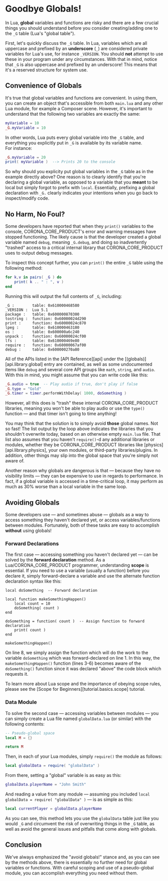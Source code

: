 # Goodbye Globals!

In Lua, __global__ variables and functions are risky and there are a few crucial things you should understand before you consider creating/adding one to the `_G` table <nobr>(Lua's "global table")</nobr>.

First, let's quickly discuss the `_G` table. In Lua, variables which are all uppercase and prefixed by an __underscore__&nbsp;(`_`) are considered private variables for Lua's use, for instance `_VERSION`. You should __not__ attempt to use these in your program under any circumstances. With that in mind, notice that `_G` is also uppercase and prefixed by an underscore! This means that it's a reserved structure for system use.


## Convenience of Globals

It's true that global variables and functions are convenient. In using them, you can create an object that's accessible from both `main.lua` and any other Lua module, for example a Composer scene. However, it's important to understand that the following two variables are exactly the same:

``````lua
myVariable = 10
_G.myVariable = 10
``````

In other words, Lua puts every global variable into the `_G` table, and everything you explicitly put in `_G` is available by its variable name. For&nbsp;instance:

``````lua
_G.myVariable = 20
print( myVariable )  --> Prints 20 to the console
``````

So why should you explicity put global variables in the `_G` table as in the example directly above? One reason is to clearly identify that you're declaring a global variable, as opposed to a variable that you __meant__ to be local but simply forgot to prefix with `local`. Essentially, prefixing a global declaration with `_G.` clearly indicates your intentions when you go back to inspect/modify code.


## No Harm, No Foul?

Some developers have reported that when they `print()` variables to the console, CORONA_CORE_PRODUCT's error and warning messages have stopped functioning. The likely cause is that the developer created a global variable named `debug`, meaning&nbsp;`_G.debug`, and doing so inadvertently "trashed" access to a critical internal library that CORONA_CORE_PRODUCT uses to output debug messages.

To inspect this concept further, you can `print()` the entire `_G` table using the following method:

``````lua
for k,v in pairs( _G ) do
	print( k .. " : ", v )
end
``````

Running this will output the full contents of `_G`, including:

``````
_G :        table: 0x610000468580
_VERSION :  Lua 5.1
package :   table: 0x600000870300
tostring :  function: 0x60000024d290
print :     function: 0x60000024c870
lpeg :      table: 0x610000463180
os :        table: 0x600000a6c240
unpack :    function: 0x60000024cf00
lfs :       table: 0x610000469e80
require :   function: 0x60000067af00
debug :     table: 0x600000270a80
``````

All of the APIs listed in the [API Reference][api] under the [(globals)][api.library.global] entry are contained, as well as some undocumented items like `debug` and several core API groups like `math`, `string`, and `audio`. With this in mind, you might assume that you can write code like this:

``````lua
_G.audio = true  -- Play audio if true, don't play if false
_G.type = "Gold"
_G.timer = timer.performWithDelay( 1000, doSomething )
``````

However, all this does is "trash" these internal CORONA_CORE_PRODUCT libraries, meaning you won't be able to play audio or use the `type()` function&nbsp;&mdash; and that timer isn't going to time anything!

You may think that the solution is to simply avoid __those__ global names. Not so fast! The list output by the loop above indicates the libraries that you shouldn't overwrite today, based on an otherwise empty `main.lua` file. That list also assumes that you haven't <nobr>`require()`-d</nobr> any additional libraries or modules, whether they be CORONA_CORE_PRODUCT libraries like [physics][api.library.physics], your own modules, or <nobr>third-party</nobr> libraries/plugins. In addition, other things may slip into the global space that you're simply not aware of.

<div class="docs-tip-outer docs-tip-color-alert">
<div class="docs-tip-inner-left">
<div class="fa fa-exclamation-circle" style="font-size: 35px;"></div>
</div>
<div class="docs-tip-inner-right">

Another reason why globals are dangerous is that&nbsp;&mdash; because they have no visibility limits&nbsp;&mdash; they can be expensive to use in regards to performance. In fact, if a global variable is accessed in a <nobr>time-critical</nobr> loop, it may perform as much as 30% worse than a local variable in the same loop.

</div>
</div>


## Avoiding Globals

Some developers use&nbsp;&mdash; and sometimes abuse&nbsp;&mdash; globals as a way to access something they haven't declared yet, or access variables/functions between modules. Fortunately, both of these tasks are easy to accomplish __without__ using globals!

### Forward Declarations

The first case&nbsp;&mdash; accessing something you haven't declared yet&nbsp;&mdash; can be solved by the __forward&nbsp;declaration__ method. As a Lua/CORONA_CORE_PRODUCT programmer, understanding __scope__ is essential. If you need to use a variable (usually&nbsp;a&nbsp;function) before you declare it, simply <nobr>forward-declare</nobr> a variable and use the alternate function declaration syntax like this:

``````{ brush="lua" gutter="true" first-line="1" }
local doSomething  -- Forward declaration

local function makeSomethingHappen()
	local count = 10
	doSomething( count )
end

doSomething = function( count )  -- Assign function to forward declaration
	print( count )
end

makeSomethingHappen()
``````

On line&nbsp;8, we simply assign the function which will do the work to the variable `doSomething` which was <nobr>forward-declared</nobr> on line&nbsp;1. In this way, the `makeSomethingHappen()` function <nobr>(lines 3-6)</nobr> becomes aware of the `doSomething()` function since it was declared "above" the code block which requests it.

<div class="docs-tip-outer">
<div class="docs-tip-inner-left">
<div class="fa fa-cog"></div>
</div>
<div class="docs-tip-inner-right">

To learn more about Lua scope and the importance of obeying scope rules, please see the [Scope for Beginners][tutorial.basics.scope] tutorial.

</div>
</div>

### Data Module

To solve the second case&nbsp;&mdash; accessing variables between modules&nbsp;&mdash; you can simply create a Lua file named `globalData.lua` (or&nbsp;similar) with the following contents:

``````lua
-- Pseudo-global space
local M = {}

return M
``````

Then, in each of your Lua modules, simply `require()` the module as follows:

``````lua
local globalData = require( "globalData" )
``````

From there, setting a "global" variable is as easy as this:

``````lua
globalData.playerName = "John Smith"
``````

And reading a value from any module&nbsp;&mdash; assuming you included <nobr>`local globalData = require( "globalData" )` &mdash;</nobr> is as simple as this:

``````lua
local currentPlayer = globalData.playerName
``````

As you can see, this method lets you use the `globalData` table just like you would `_G` and circumvent the risk of overwriting things in the `_G` table, as well as avoid the general issues and pitfalls that come along with globals.


## Conclusion

We've always emphasized the "avoid&nbsp;globals!" stance and, as you can see by the methods above, there is essentially no further need for global variables or functions. With careful scoping and use of a <nobr>pseudo-global</nobr> module, you can accomplish everything you need without them.
